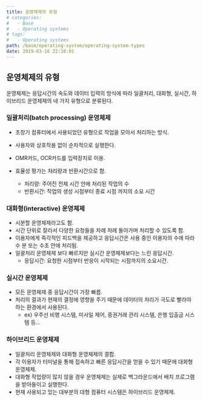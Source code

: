 ```yaml
---
title: 운영체제의 유형
# categories:
#   - Base
#   - Operating systems
# tags:
#   - Operating systems
path: /base/operating-system/operating-system-types
date: 2019-03-16 22:10:01
---
```


## 운영체제의 유형

운영체제는 응답시간의 속도와 데이터 입력의 방식에 따라 일괄처리, 대화형, 실시간, 하이브리드 운영체제의 네 가지 유형으로 분류된다.

### 일괄처리(batch processing) 운영체제

- 초창기 컴퓨터에서 사용되었던 유형으로 작업을 모아서 처리하는 방식.
- 사용자와 상호작용 없이 순차적으로 실행한다.
- OMR카드, OCR카드를 입력장치로 이용.
- 효율성 평가는 처리량과 반환시간으로 함.

  - 처리량: 주어진 전체 시간 안에 처리된 작업의 수
  - 반환시간: 작업의 생성 시점부터 종료 시점 까지의 소요 시간

### 대화형(interactive) 운영체제

- 시분할 운영체제라고도 함.
- 시간 단위로 잘라서 다양한 요청들을 차례 차례 돌아가며 처리할 수 있도록 함.
- 이용자에게 즉각적인 피드백을 제공하고 응답시간은 사용 중인 이용자의 수에 따라 수 분 또는 수초 안에 처리됨.
- 일괄처리 운영체제 보다 빠르지만 실시간 운영체제보다는 느린 응답시간.
  - 응답시간: 요청한 시점부터 반응이 시작되는 시점까지의 소요시간.

### 실시간 운영체제

- 모든 운영체제 중 응답시간이 가장 빠름.
- 처리의 결과가 현재의 결정에 영향을 주기 때문에 데이터의 처리가 극도로 빨라야 하는 환경에서 사용된다.
  - ex) 우주선 비행 시스템, 미사일 제어, 증권거래 관리 시스템, 은행 입출금 시스템 등...

### 하이브리드 운영체제

- 일괄처리 운영체제와 대화형 운영체제의 결합.
- 각 이용자가 터미널을 통해 접속하고 빠른 응답시간을 얻을 수 있기 때문에 대화형 운영체제.
- 대화형 작업량이 많지 않을 경우 운영체제는 실제로 백그라운드에서 배치 프로그램을 받아들이고 실행한다.
- 현재 사용되고 있는 대부분의 대형 컴퓨터 시스템은 하이브리드 운영체제.
